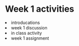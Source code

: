 

# Week 1 activities

<lo>
  <li> introducations </li>
  <li> week 1 discussion </li>
  <li> in class activity </li>
  <li> week 1 assignment</li>
</lo>
